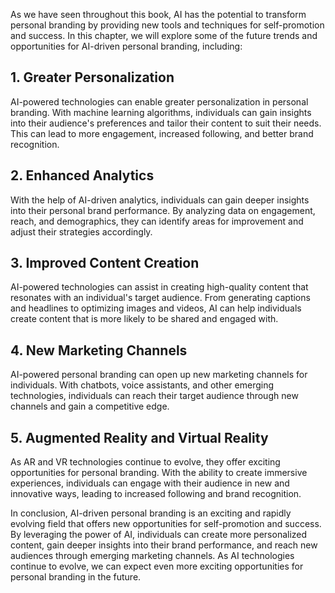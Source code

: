
As we have seen throughout this book, AI has the potential to transform personal branding by providing new tools and techniques for self-promotion and success. In this chapter, we will explore some of the future trends and opportunities for AI-driven personal branding, including:

1\. Greater Personalization
--------------------------

AI-powered technologies can enable greater personalization in personal branding. With machine learning algorithms, individuals can gain insights into their audience's preferences and tailor their content to suit their needs. This can lead to more engagement, increased following, and better brand recognition.

2\. Enhanced Analytics
---------------------

With the help of AI-driven analytics, individuals can gain deeper insights into their personal brand performance. By analyzing data on engagement, reach, and demographics, they can identify areas for improvement and adjust their strategies accordingly.

3\. Improved Content Creation
----------------------------

AI-powered technologies can assist in creating high-quality content that resonates with an individual's target audience. From generating captions and headlines to optimizing images and videos, AI can help individuals create content that is more likely to be shared and engaged with.

4\. New Marketing Channels
-------------------------

AI-powered personal branding can open up new marketing channels for individuals. With chatbots, voice assistants, and other emerging technologies, individuals can reach their target audience through new channels and gain a competitive edge.

5\. Augmented Reality and Virtual Reality
----------------------------------------

As AR and VR technologies continue to evolve, they offer exciting opportunities for personal branding. With the ability to create immersive experiences, individuals can engage with their audience in new and innovative ways, leading to increased following and brand recognition.

In conclusion, AI-driven personal branding is an exciting and rapidly evolving field that offers new opportunities for self-promotion and success. By leveraging the power of AI, individuals can create more personalized content, gain deeper insights into their brand performance, and reach new audiences through emerging marketing channels. As AI technologies continue to evolve, we can expect even more exciting opportunities for personal branding in the future.

